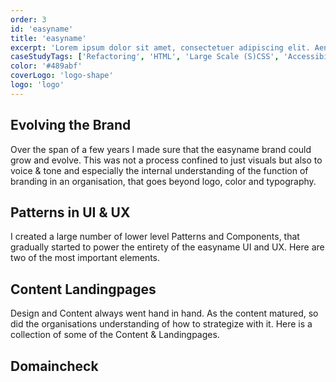 ```yaml
---
order: 3
id: 'easyname'
title: 'easyname'
excerpt: 'Lorem ipsum dolor sit amet, consectetuer adipiscing elit. Aenean commodo ligula eget dolor. Aenean massa.'
caseStudyTags: ['Refactoring', 'HTML', 'Large Scale (S)CSS', 'Accessibility', 'UI Design', 'UX Design', 'PHP', 'Content Strategy', 'Vanilla JavaScript', 'React', 'TypeScript', 'Design Engineering', 'Design Ops']
color: '#489abf'
coverLogo: 'logo-shape'
logo: 'logo'
---
```


## Evolving the Brand

Over the span of a few years I made sure that the easyname brand could grow and evolve. This was not a process confined to just visuals but also to voice & tone and especially the internal understanding of the function of branding in an organisation, that goes beyond logo, color and typography.

## Patterns in UI & UX

I created a large number of lower level Patterns and Components, that gradually started to power the entirety of the easyname UI and UX. Here are two of the most important elements.

## Content Landingpages

Design and Content always went hand in hand. As the content matured, so did the organisations understanding of how to strategize with it. Here is a collection of some of the Content & Landingpages.

## Domaincheck